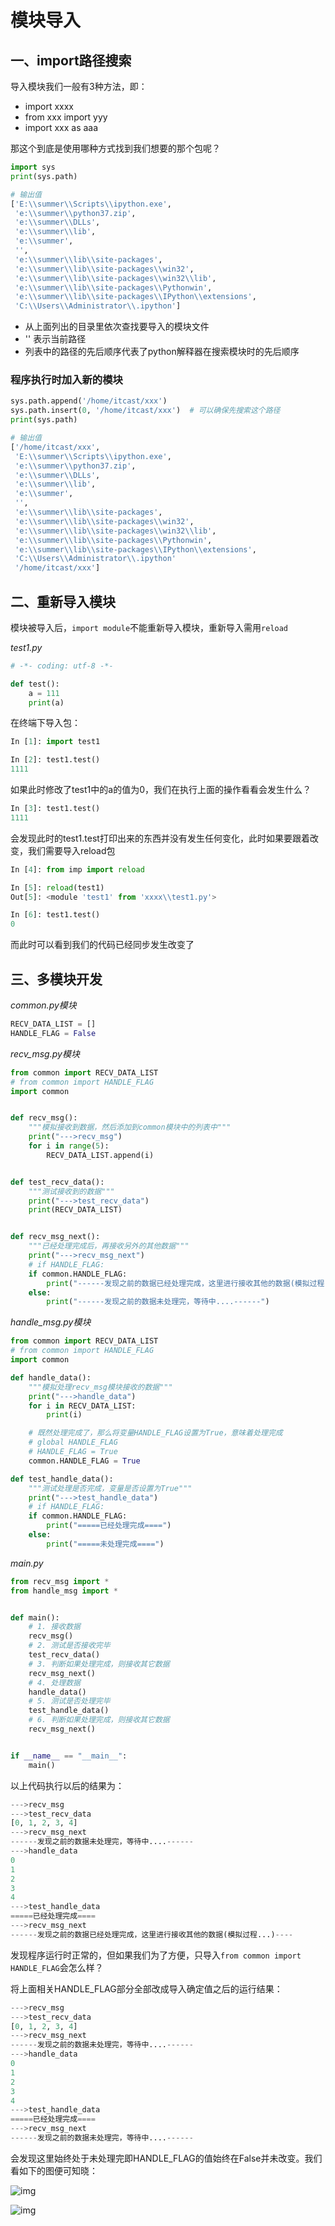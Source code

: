 # 模块导入

## 一、import路径搜索

导入模块我们一般有3种方法，即：

- import xxxx
- from xxx import yyy
- import xxx as aaa

那这个到底是使用哪种方式找到我们想要的那个包呢？

```python
import sys
print(sys.path)

# 输出值
['E:\\summer\\Scripts\\ipython.exe',
 'e:\\summer\\python37.zip',
 'e:\\summer\\DLLs',
 'e:\\summer\\lib',
 'e:\\summer',
 '',
 'e:\\summer\\lib\\site-packages',
 'e:\\summer\\lib\\site-packages\\win32',
 'e:\\summer\\lib\\site-packages\\win32\\lib',
 'e:\\summer\\lib\\site-packages\\Pythonwin',
 'e:\\summer\\lib\\site-packages\\IPython\\extensions',
 'C:\\Users\\Administrator\\.ipython']

```

- 从上面列出的目录里依次查找要导入的模块文件
- '' 表示当前路径
- 列表中的路径的先后顺序代表了python解释器在搜索模块时的先后顺序

### 程序执行时加入新的模块

```python
sys.path.append('/home/itcast/xxx')
sys.path.insert(0, '/home/itcast/xxx')  # 可以确保先搜索这个路径
print(sys.path)

# 输出值
['/home/itcast/xxx',
 'E:\\summer\\Scripts\\ipython.exe',
 'e:\\summer\\python37.zip',
 'e:\\summer\\DLLs',
 'e:\\summer\\lib',
 'e:\\summer',
 '',
 'e:\\summer\\lib\\site-packages',
 'e:\\summer\\lib\\site-packages\\win32',
 'e:\\summer\\lib\\site-packages\\win32\\lib',
 'e:\\summer\\lib\\site-packages\\Pythonwin',
 'e:\\summer\\lib\\site-packages\\IPython\\extensions',
 'C:\\Users\\Administrator\\.ipython'
 '/home/itcast/xxx']
```

## 二、重新导入模块

模块被导入后，`import module`不能重新导入模块，重新导入需用`reload`

*test1.py*

```python
# -*- coding: utf-8 -*-

def test():
    a = 111
    print(a)
```

在终端下导入包：

```python
In [1]: import test1

In [2]: test1.test()
1111

```

如果此时修改了test1中的a的值为0，我们在执行上面的操作看看会发生什么？

```python
In [3]: test1.test()
1111
```

会发现此时的test1.test打印出来的东西并没有发生任何变化，此时如果要跟着改变，我们需要导入reload包

```python
In [4]: from imp import reload

In [5]: reload(test1)
Out[5]: <module 'test1' from 'xxxx\\test1.py'>

In [6]: test1.test()
0

```

而此时可以看到我们的代码已经同步发生改变了

## 三、多模块开发

*common.py模块*

```python
RECV_DATA_LIST = []
HANDLE_FLAG = False
```

*recv_msg.py模块*

```python
from common import RECV_DATA_LIST
# from common import HANDLE_FLAG
import common


def recv_msg():
    """模拟接收到数据，然后添加到common模块中的列表中"""
    print("--->recv_msg")
    for i in range(5):
        RECV_DATA_LIST.append(i)


def test_recv_data():
    """测试接收到的数据"""
    print("--->test_recv_data")
    print(RECV_DATA_LIST)


def recv_msg_next():
    """已经处理完成后，再接收另外的其他数据"""
    print("--->recv_msg_next")
    # if HANDLE_FLAG:
    if common.HANDLE_FLAG:
        print("------发现之前的数据已经处理完成，这里进行接收其他的数据(模拟过程...)----")
    else:
        print("------发现之前的数据未处理完，等待中....------")
```

*handle_msg.py模块*

```python
from common import RECV_DATA_LIST
# from common import HANDLE_FLAG
import common

def handle_data():
    """模拟处理recv_msg模块接收的数据"""
    print("--->handle_data")
    for i in RECV_DATA_LIST:
        print(i)

    # 既然处理完成了，那么将变量HANDLE_FLAG设置为True，意味着处理完成
    # global HANDLE_FLAG
    # HANDLE_FLAG = True
    common.HANDLE_FLAG = True

def test_handle_data():
    """测试处理是否完成，变量是否设置为True"""
    print("--->test_handle_data")
    # if HANDLE_FLAG:
    if common.HANDLE_FLAG:
        print("=====已经处理完成====")
    else:
        print("=====未处理完成====")
```

*main.py*

```python
from recv_msg import *
from handle_msg import *


def main():
    # 1. 接收数据
    recv_msg()
    # 2. 测试是否接收完毕
    test_recv_data()
    # 3. 判断如果处理完成，则接收其它数据
    recv_msg_next()
    # 4. 处理数据
    handle_data()
    # 5. 测试是否处理完毕
    test_handle_data()
    # 6. 判断如果处理完成，则接收其它数据
    recv_msg_next()


if __name__ == "__main__":
    main()
```

以上代码执行以后的结果为：

```python
--->recv_msg
--->test_recv_data
[0, 1, 2, 3, 4]
--->recv_msg_next
------发现之前的数据未处理完，等待中....------
--->handle_data
0
1
2
3
4
--->test_handle_data
=====已经处理完成====
--->recv_msg_next
------发现之前的数据已经处理完成，这里进行接收其他的数据(模拟过程...)----
```

发现程序运行时正常的，但如果我们为了方便，只导入`from common import HANDLE_FLAG`会怎么样？

将上面相关HANDLE_FLAG部分全部改成导入确定值之后的运行结果：

```python
--->recv_msg
--->test_recv_data
[0, 1, 2, 3, 4]
--->recv_msg_next
------发现之前的数据未处理完，等待中....------
--->handle_data
0
1
2
3
4
--->test_handle_data
=====已经处理完成====
--->recv_msg_next
------发现之前的数据未处理完，等待中....------
```

会发现这里始终处于未处理完即HANDLE_FLAG的值始终在False并未改变。我们看如下的图便可知晓：

![img](E:\MyPythonCode\Python进阶\import模块导入\QQ20171024-080610@2x.png)

![img](E:\MyPythonCode\Python进阶\import模块导入\QQ20171024-081134@2x.png)

